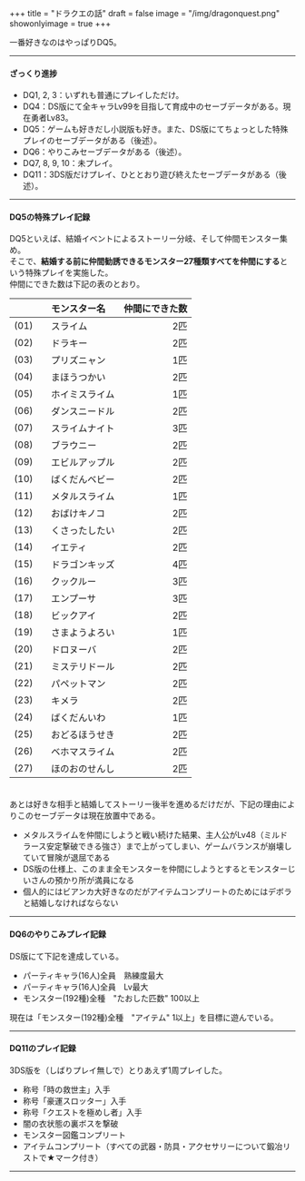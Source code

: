 +++
title = "ドラクエの話"
draft = false
image = "/img/dragonquest.png"
showonlyimage = true
+++

一番好きなのはやっぱりDQ5。
<!--more-->

***
#### ざっくり進捗

* DQ1, 2, 3：いずれも普通にプレイしただけ。
* DQ4：DS版にて全キャラLv99を目指して育成中のセーブデータがある。現在勇者Lv83。
* DQ5：ゲームも好きだし小説版も好き。また、DS版にてちょっとした特殊プレイのセーブデータがある（後述）。
* DQ6：やりこみセーブデータがある（後述）。
* DQ7, 8, 9, 10：未プレイ。
* DQ11：3DS版だけプレイ、ひととおり遊び終えたセーブデータがある（後述）。

***
#### DQ5の特殊プレイ記録

DQ5といえば、結婚イベントによるストーリー分岐、そして仲間モンスター集め。  
そこで、**結婚する前に仲間勧誘できるモンスター27種類すべてを仲間にする**という特殊プレイを実施した。  
仲間にできた数は下記の表のとおり。

|  | モンスター名 | 仲間にできた数 |
|:-----------|:-----------|------------:|
| (01)　 | スライム       | 2匹 |
| (02)　 | ドラキー       | 2匹 |
| (03)　 | プリズニャン   | 1匹 |
| (04)　 | まほうつかい   | 2匹 |
| (05)　 | ホイミスライム | 1匹 |
| (06)　 | ダンスニードル | 2匹 |
| (07)　 | スライムナイト | 3匹 |
| (08)　 | ブラウニー     | 2匹 |
| (09)　 | エビルアップル | 2匹 |
| (10)　 | ばくだんベビー | 2匹 |
| (11)　 | メタルスライム | 1匹 |
| (12)　 | おばけキノコ   | 2匹 |
| (13)　 | くさったしたい | 2匹 |
| (14)　 | イエティ       | 2匹 |
| (15)　 | ドラゴンキッズ | 4匹 |
| (16)　 | クックルー     | 3匹 |
| (17)　 | エンプーサ     | 3匹 |
| (18)　 | ビックアイ     | 2匹 |
| (19)　 | さまようよろい | 1匹 |
| (20)　 | ドロヌーバ     | 2匹 |
| (21)　 | ミステリドール | 2匹 |
| (22)　 | パペットマン   | 2匹 |
| (23)　 | キメラ         | 2匹 |
| (24)　 | ばくだんいわ   | 1匹 |
| (25)　 | おどるほうせき | 2匹 |
| (26)　 | ベホマスライム | 2匹 |
| (27)　 | ほのおのせんし | 2匹 |

　  
あとは好きな相手と結婚してストーリー後半を進めるだけだが、下記の理由によりこのセーブデータは現在放置中である。
* メタルスライムを仲間にしようと戦い続けた結果、主人公がLv48（ミルドラース安定撃破できる強さ）まで上がってしまい、ゲームバランスが崩壊していて冒険が退屈である
* DS版の仕様上、このまま全モンスターを仲間にしようとするとモンスターじいさんの預かり所が満員になる
* 個人的にはビアンカ大好きなのだがアイテムコンプリートのためにはデボラと結婚しなければならない  

***
#### DQ6のやりこみプレイ記録

DS版にて下記を達成している。

* パーティキャラ(16人)全員　熟練度最大
* パーティキャラ(16人)全員　Lv最大
* モンスター(192種)全種　"たおした匹数" 100以上

現在は「モンスター(192種)全種　"アイテム" 1以上」を目標に遊んでいる。

***
#### DQ11のプレイ記録

3DS版を（しばりプレイ無しで）とりあえず1周プレイした。

* 称号「時の救世主」入手
* 称号「豪運スロッター」入手
* 称号「クエストを極めし者」入手
* 闇の衣状態の裏ボスを撃破
* モンスター図鑑コンプリート
* アイテムコンプリート（すべての武器・防具・アクセサリーについて鍛冶リストで★マーク付き）

***






















